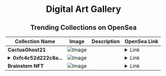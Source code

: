 <div align="center">

# Digital Art Gallery

## Trending Collections on OpenSea

| Collection Name                       | Image                                                                                     | Description                       | OpenSea Link                                                                                          |
|---------------------------------------|-------------------------------------------------------------------------------------------|-----------------------------------|--------------------------------------------------------------------------------------------------------|
| **CactusGhost21** | ![Image](https://i.seadn.io/s/raw/files/db0b8c0c082690d0fa0eed1417c8826f.png?w=500&auto=format?w=200&auto=format) |  | <details><summary>Link</summary>[CactusGhost21](https://opensea.io/collection/cactusghost21)</details> |
| **<details><summary>0xfc4c52d222c8a...</summary>0xfc4c52d222c8a2f8992a05d571ff2ac8b05521f2</details>** | ![Image](https://i.seadn.io/s/raw/files/0120dbe70465f91ae019e541cba50a56.jpg?w=500&auto=format?w=200&auto=format) |  | <details><summary>Link</summary>[0xfc4c52d222c8a2f8992a05d571ff2ac8b05521f2](https://opensea.io/collection/0xfc4c52d222c8a2f8992a05d571ff2ac8b05521f2)</details> |
| **Brainstem NFT** | ![Image](https://raw.seadn.io/files/fa3a92f88792a46f8e98b1c9e542af64.svg?w=200&auto=format) |  | <details><summary>Link</summary>[Brainstem NFT](https://opensea.io/collection/brainstem-nft-265)</details> |

</div>